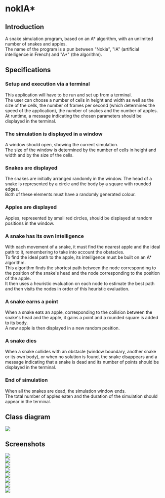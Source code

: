 # nokIA*

## Introduction
A snake simulation program, based on an A* algorithm, with an unlimited number of snakes and apples.  
The name of the program is a pun between "Nokia", "IA" (artificial intelligence in French) and "A*" (the algorithm).

## Specifications
### Setup and execution via a terminal
This application will have to be run and set up from a terminal.  
The user can choose a number of cells in height and width as well as the size of the cells, the number of frames per second (which determines the speed of the application), the number of snakes and the number of apples.  
At runtime, a message indicating the chosen parameters should be displayed in the terminal.

### The simulation is displayed in a window
A window should open, showing the current simulation.  
The size of the window is determined by the number of cells in height and width and by the size of the cells.

### Snakes are displayed
The snakes are initially arranged randomly in the window. The head of a snake is represented by a circle and the body by a square with rounded edges.  
Both of these elements must have a randomly generated colour.

### Apples are displayed
Apples, represented by small red circles, should be displayed at random positions in the window.

### A snake has its own intelligence
With each movement of a snake, it must find the nearest apple and the ideal path to it, remembering to take into account the obstacles.  
To find the ideal path to the apple, its intelligence must be built on an A* algorithm.  
This algorithm finds the shortest path between the node corresponding to the position of the snake's head and the node corresponding to the position of the apple.  
It then uses a heuristic evaluation on each node to estimate the best path and then visits the nodes in order of this heuristic evaluation.

### A snake earns a point
When a snake eats an apple, corresponding to the collision between the snake's head and the apple, it gains a point and a rounded square is added to its body.  
A new apple is then displayed in a new random position.

### A snake dies
When a snake collides with an obstacle (window boundary, another snake or its own body), or when no solution is found, the snake disappears and a message indicating that a snake is dead and its number of points should be displayed in the terminal.

### End of simulation
When all the snakes are dead, the simulation window ends.  
The total number of apples eaten and the duration of the simulation should appear in the terminal.

## Class diagram
![](./.img/class_diagram.png)

## Screenshots
![](./.img/screenshot_1.png)  
![](./.img/screenshot_2.png)  
![](./.img/screenshot_3.png)  
![](./.img/screenshot_4.png)  
![](./.img/screenshot_5.png)  
![](./.img/screenshot_6.png)  
![](./.img/screenshot_7.png)  
![](./.img/screenshot_8.png)
